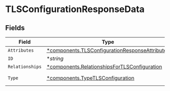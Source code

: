 # TLSConfigurationResponseData


## Fields

| Field                                                                                                       | Type                                                                                                        | Required                                                                                                    | Description                                                                                                 | Example                                                                                                     |
| ----------------------------------------------------------------------------------------------------------- | ----------------------------------------------------------------------------------------------------------- | ----------------------------------------------------------------------------------------------------------- | ----------------------------------------------------------------------------------------------------------- | ----------------------------------------------------------------------------------------------------------- |
| `Attributes`                                                                                                | [*components.TLSConfigurationResponseAttributes](../../models/shared/tlsconfigurationresponseattributes.md) | :heavy_minus_sign:                                                                                          | N/A                                                                                                         |                                                                                                             |
| `ID`                                                                                                        | **string*                                                                                                   | :heavy_minus_sign:                                                                                          | N/A                                                                                                         | t7CguUGZzb2W9Euo5FoKa                                                                                       |
| `Relationships`                                                                                             | [*components.RelationshipsForTLSConfiguration](../../models/shared/relationshipsfortlsconfiguration.md)     | :heavy_minus_sign:                                                                                          | N/A                                                                                                         |                                                                                                             |
| `Type`                                                                                                      | [*components.TypeTLSConfiguration](../../models/shared/typetlsconfiguration.md)                             | :heavy_minus_sign:                                                                                          | Resource type                                                                                               |                                                                                                             |